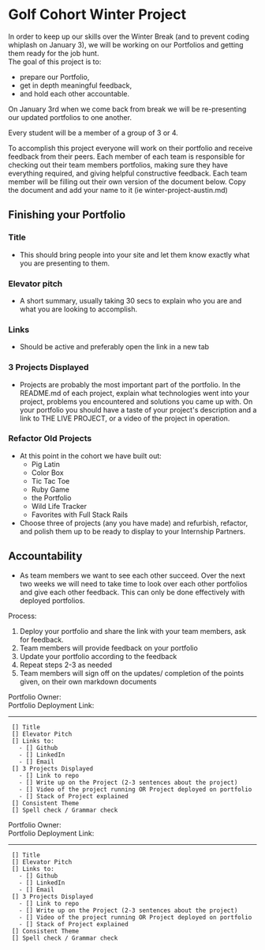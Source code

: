 # Golf Cohort Winter Project

In order to keep up our skills over the Winter Break (and to prevent coding whiplash on January 3), we will be working on our Portfolios and getting them ready for the job hunt.   
The goal of this project is to:
- prepare our Portfolio, 
- get in depth meaningful feedback,
- and hold each other accountable. 

On January 3rd when we come back from break we will be re-presenting our updated portfolios to one another. 

Every student will be a member of a group of 3 or 4. 

To accomplish this project everyone will work on their portfolio and receive feedback from their peers.
Each member of each team is responsible for checking out their team members portfolios, 
making sure they have everything required, and giving helpful constructive feedback. Each team member will be filling out their own version of the document below. Copy the document and add your name to it (ie winter-project-austin.md)


## Finishing your Portfolio 

### Title  
  - This should bring people into your site and let them know exactly what you are presenting to them. 
### Elevator pitch
  - A short summary, usually taking 30 secs to explain who you are and what you are looking to accomplish. 
### Links
  -  Should be active and preferably open the link in a new tab
### 3 Projects Displayed
  - Projects are probably the most important part of the portfolio. In the README.md of each project, explain what technologies went into your project, problems you encountered and solutions you came up with. On your portfolio you should have a taste of your project's description and a link to THE LIVE PROJECT, or a video of the project in operation. 
### Refactor Old Projects
  - At this point in the cohort we have built out:   
    - Pig Latin  
    - Color Box  
    - Tic Tac Toe  
    - Ruby Game  
    - the Portfolio  
    - Wild Life Tracker  
    - Favorites with Full Stack Rails   
  - Choose three of projects (any you have made) and refurbish, refactor, and polish them up to be ready to display to your Internship Partners. 


## Accountability 
  - As team members we want to see each other succeed. Over the next two weeks we will need to take time to look over each other portfolios and give each other feedback. This can only be done effectively with deployed portfolios.  
  
Process: 
  1. Deploy your portfolio and share the link with your team members, ask for feedback.
  2. Team members will provide feedback on your portfolio
  3. Update your portfolio according to the feedback
  4. Repeat steps 2-3 as needed
  4. Team members will sign off on the updates/ completion of the points given, on their own markdown documents


  
  
  Portfolio Owner:  
  Portfolio Deployment Link: 
 _________________________________ 
     [] Title  
     [] Elevator Pitch  
     [] Links to:  
       - [] Github  
       - [] LinkedIn  
       - [] Email  
     [] 3 Projects Displayed  
       - [] Link to repo  
       - [] Write up on the Project (2-3 sentences about the project)  
       - [] Video of the project running OR Project deployed on portfolio  
       - [] Stack of Project explained 
     [] Consistent Theme
     [] Spell check / Grammar check 

   
  Portfolio Owner:  
  Portfolio Deployment Link: 
 _________________________________ 
     [] Title  
     [] Elevator Pitch  
     [] Links to:  
       - [] Github  
       - [] LinkedIn  
       - [] Email  
     [] 3 Projects Displayed  
       - [] Link to repo  
       - [] Write up on the Project (2-3 sentences about the project)  
       - [] Video of the project running OR Project deployed on portfolio  
       - [] Stack of Project explained 
     [] Consistent Theme
     [] Spell check / Grammar check 

